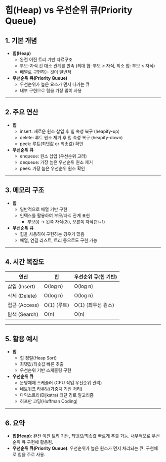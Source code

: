# 힙(Heap) vs 우선순위 큐(Priority Queue)

## 1. 기본 개념
- **힙(Heap)**
  - 완전 이진 트리 기반 자료구조
  - 부모-자식 간 대소 관계를 만족 (최대 힙: 부모 ≥ 자식, 최소 힙: 부모 ≤ 자식)
  - 배열로 구현하는 것이 일반적
- **우선순위 큐(Priority Queue)**
  - 우선순위가 높은 요소가 먼저 나가는 큐
  - 내부 구현으로 힙을 가장 많이 사용

---

## 2. 주요 연산
- **힙**
  - insert: 새로운 원소 삽입 후 힙 속성 복구 (heapify-up)
  - delete: 루트 원소 제거 후 힙 속성 복구 (heapify-down)
  - peek: 루트(최댓값 or 최솟값) 확인
- **우선순위 큐**
  - enqueue: 원소 삽입 (우선순위 고려)
  - dequeue: 가장 높은 우선순위 원소 제거
  - peek: 가장 높은 우선순위 원소 확인

---

## 3. 메모리 구조
- **힙**
  - 일반적으로 배열 기반 구현
  - 인덱스를 활용하여 부모/자식 관계 표현  
    - 부모(i) → 왼쪽 자식(2i), 오른쪽 자식(2i+1)
- **우선순위 큐**
  - 힙을 사용하여 구현하는 경우가 많음
  - 배열, 연결 리스트, 트리 등으로도 구현 가능

---

## 4. 시간 복잡도
| 연산             | 힙 | 우선순위 큐(힙 기반) |
|------------------|----|--------------------|
| 삽입 (Insert)    | O(log n) | O(log n) |
| 삭제 (Delete)    | O(log n) | O(log n) |
| 접근 (Access)    | O(1) (루트) | O(1) (최우선 원소) |
| 탐색 (Search)    | O(n) | O(n) |

---

## 5. 활용 예시
- **힙**
  - 힙 정렬(Heap Sort)
  - 최댓값/최솟값 빠른 추출
  - 우선순위 기반 스케줄링 구현
- **우선순위 큐**
  - 운영체제 스케줄러 (CPU 작업 우선순위 관리)
  - 네트워크 라우팅(가중치 기반 처리)
  - 다익스트라(Dijkstra) 최단 경로 알고리즘
  - 허프만 코딩(Huffman Coding)

---

## 6. 요약
- **힙(Heap)**: 완전 이진 트리 기반, 최댓값/최솟값 빠르게 추출 가능. 내부적으로 우선순위 큐 구현에 활용됨.  
- **우선순위 큐(Priority Queue)**: 우선순위가 높은 원소가 먼저 처리되는 큐. 구현체로 힙을 주로 사용.  
